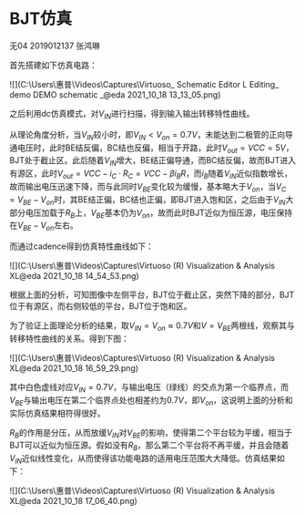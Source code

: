 # BJT仿真

无04  2019012137  张鸿琳

首先搭建如下仿真电路：

![](C:\Users\惠普\Videos\Captures\Virtuoso_ Schematic Editor L Editing_ demo DEMO schematic _@eda 2021_10_18 13_13_05.png)

之后利用dc仿真模式，对$V_{IN}$进行扫描，得到输入输出转移特性曲线。

从理论角度分析，当$V_{IN}$较小时，即$V_{IN}<V_{on}=0.7V$，未能达到二极管的正向导通电压时，此时BE结反偏，BC结也反偏，相当于开路，此时$V_{out}=VCC=5V$，BJT处于截止区。此后随着$V_{IN}$增大，BE结正偏导通，而BC结反偏，故而BJT进入有源区，此时$V_{out}=VCC-i_C\cdot R_C=VCC-\beta i_BR$，而$i_B$随着$V_{IN}$近似指数增长，故而输出电压迅速下降，而与此同时$V_{BE}$变化较为缓慢，基本略大于$V_{on}$，当$V_{C}= V_{BE}-V_{on}$时，其BE结正偏，BC结也正偏，即BJT进入饱和区，之后由于$V_{IN}$大部分电压加载于$R_B$上，$V_{BE}$基本仍为$V_{on}$，故而此时BJT近似为恒压源，电压保持在$V_{BE}-V_{on}$左右。

而通过cadence得到仿真特性曲线如下：

![](C:\Users\惠普\Videos\Captures\Virtuoso (R) Visualization & Analysis XL@eda 2021_10_18 14_54_53.png)

根据上面的分析，可知图像中左侧平台，BJT位于截止区，突然下降的部分，BJT位于有源区，而右侧较低的平台，BJT位于饱和区。

为了验证上面理论分析的结果，取$V_{IN}=V_{on}\approx 0.7V$和$V=V_{BE}$两根线，观察其与转移特性曲线的关系。得到下图：

![](C:\Users\惠普\Videos\Captures\Virtuoso (R) Visualization & Analysis XL@eda 2021_10_18 16_59_29.png)

其中白色虚线对应$V_{IN}=0.7V$，与输出电压（绿线）的交点为第一个临界点，而$V_{BE}$与输出电压在第二个临界点处也相差约为$0.7V$，即$V_{on}$，这说明上面的分析和实际仿真结果相符得很好。

$R_B$的作用是分压，从而放缓$V_{IN}$对$V_{BE}$的影响，使得第二个平台较为平缓，相当于BJT可以近似为恒压源。假如没有$R_B$，那么第二个平台将不再平缓，并且会随着$V_{IN}$近似线性变化，从而使得该功能电路的适用电压范围大大降低。仿真结果如下：

![](C:\Users\惠普\Videos\Captures\Virtuoso (R) Visualization & Analysis XL@eda 2021_10_18 17_06_40.png)